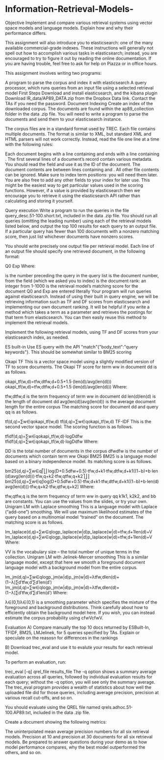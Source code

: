 # Information-Retrieval-Models-

Objective
Implement and compare various retrieval systems using vector space models and language models. Explain how and why their performance differs.

This assignment will also introduce you to elasticsearch: one of the many available commercial-grade indexes. These instructions will generally not spell out how to accomplish various tasks in elasticsearch; instead, you are encouraged to try to figure it out by reading the online documentation. If you are having trouble, feel free to ask for help on Piazza or in office hours.

This assignment involves writing two programs:

A program to parse the corpus and index it with elasticsearch
A query processor, which runs queries from an input file using a selected retrieval model
First Steps
Download and install elasticsearch, and the kibana plugin
Download IR_data/AP89_DATA.zip from the Dropbox Data link. Contact the TAs if you need the password.
Document Indexing
Create an index of the downloaded corpus. The documents are found within the ap89_collection folder in the data .zip file. You will need to write a program to parse the documents and send them to your elasticsearch instance.

The corpus files are in a standard format used by TREC. Each file contains multiple documents. The format is similar to XML, but standard XML and HTML parsers will not work correctly. Instead, read the file one line at a time with the following rules:

Each document begins with a line containing <DOC> and ends with a line containing </DOC>.
The first several lines of a document’s record contain various metadata. You should read the <DOCNO> field and use it as the ID of the document.
The document contents are between lines containing <TEXT> and </TEXT>.
All other file contents can be ignored.
Make sure to index term positions: you will need them later. You are also free to add any other fields to your index for later use. This might be the easiest way to get particular values used in the scoring functions. However, if a value is provided by elasticsearch then we encourage you to retrieve it using the elasticsearch API rather than calculating and storing it yourself.

Query execution
Write a program to run the queries in the file query_desc.51-100.short.txt, included in the data .zip file. You should run all queries (omitting the leading number) using each of the retrieval models listed below, and output the top 100 results for each query to an output file. If a particular query has fewer than 100 documents with a nonzero matching score, then just list whichever documents have nonzero scores.

You should write precisely one output file per retrieval model. Each line of an output file should specify one retrieved document, in the following format:

<query-number> Q0 <docno> <rank> <score> Exp
Where:

is the number preceding the query in the query list
is the document number, from the <DOCNO> field (which we asked you to index)
is the document rank: an integer from 1-1000
is the retrieval model’s matching score for the document
Q0 and Exp are entered literally
Your program will run queries against elasticsearch. Instead of using their built in query engine, we will be retrieving information such as TF and DF scores from elasticsearch and implementing our own document ranking. It will be helpful if you write a method which takes a term as a parameter and retrieves the postings for that term from elasticsearch. You can then easily reuse this method to implement the retrieval models.

Implement the following retrieval models, using TF and DF scores from your elasticsearch index, as needed.

ES built-in
Use ES query with the API "match"{"body_text":"query keywords"}. This should be somewhat similar to BM25 scoring

Okapi TF
This is a vector space model using a slightly modified version of TF to score documents. The Okapi TF score for term ww in document dd is as follows.

okapi_tf(w,d)=tfw,dtfw,d+0.5+1.5⋅(len(d)/avg(len(d)))
okapi_tf(w,d)=tfw,dtfw,d+0.5+1.5⋅(len(d)/avg(len(d)))
Where:

tfw,dtfw,d is the term frequency of term ww in document dd
len(d)len(d) is the length of document dd
avg(len(d))avg(len(d)) is the average document length for the entire corpus
The matching score for document dd and query qq is as follows.

tf(d,q)=∑w∈qokapi_tf(w,d)
tf(d,q)=∑w∈qokapi_tf(w,d)
TF-IDF
This is the second vector space model. The scoring function is as follows.

tfidf(d,q)=∑w∈qokapi_tf(w,d)⋅logDdfw
tfidf(d,q)=∑w∈qokapi_tf(w,d)⋅log⁡Ddfw
Where:

DD is the total number of documents in the corpus
dfwdfw is the number of documents which contain term ww
Okapi BM25
BM25 is a language model based on a binary independence model. Its matching score is as follows.

bm25(d,q)=∑w∈q⎡⎣⎢log(D+0.5dfw+0.5)⋅tfw,d+k1⋅tfw,dtfw,d+k1((1−b)+b⋅len(d)avg(len(d)))⋅tfw,q+k2⋅tfw,qtfw,q+k2⎤⎦⎥
bm25(d,q)=∑w∈q[log⁡(D+0.5dfw+0.5)⋅tfw,d+k1⋅tfw,dtfw,d+k1((1−b)+b⋅len(d)avg(len(d)))⋅tfw,q+k2⋅tfw,qtfw,q+k2]
Where:

tfw,qtfw,q is the term frequency of term ww in query qq
k1k1, k2k2, and bb are constants. You can use the values from the slides, or try your own.
Unigram LM with Laplace smoothing
This is a language model with Laplace (“add-one”) smoothing. We will use maximum likelihood estimates of the query based on a multinomial model “trained” on the document. The matching score is as follows.

lm_laplace(d,q)=∑w∈qlogp_laplace(w|d)p_laplace(w|d)=tfw,d+1len(d)+V
lm_laplace(d,q)=∑w∈qlog⁡p_laplace(w|d)p_laplace(w|d)=tfw,d+1len(d)+V
Where:

VV is the vocabulary size – the total number of unique terms in the collection.
Unigram LM with Jelinek-Mercer smoothing
This is a similar language model, except that here we smooth a foreground document language model with a background model from the entire corpus.

lm_jm(d,q)=∑w∈qlogp_jm(w|d)p_jm(w|d)=λtfw,dlen(d)+(1−λ)∑d′tfw,d′∑d′len(d′)
lm_jm(d,q)=∑w∈qlog⁡p_jm(w|d)p_jm(w|d)=λtfw,dlen(d)+(1−λ)∑d′tfw,d′∑d′len(d′)
Where:

λ∈(0,1)λ∈(0,1) is a smoothing parameter which specifies the mixture of the foreground and background distributions.
Think carefully about how to efficiently obtain the background model here. If you wish, you can instead estimate the corpus probability using cfwVcfwV.

Evaluation
A) Compare manually the top 10 docs returned by ESBuilt-In, TFIDF, BM25, LMJelinek, for 5 queries specified by TAs. Explain or speculate on the reasosn for differences in the rankings


B) Download trec_eval and use it to evalute your results for each retrieval model.

To perform an evaluation, run:

trec_eval [-q] qrel_file results_file
The -q option shows a summary average evaluation across all queries, followed by individual evaluation results for each query; without the -q option, you will see only the summary average. The trec_eval program provides a wealth of statistics about how well the uploaded file did for those queries, including average precision, precision at various recall cut-offs, and so on.

You should evaluate using the QREL file named qrels.adhoc.51-100.AP89.txt, included in the data .zip file.

Create a document showing the following metrics:

The uninterpolated mean average precision numbers for all six retrieval models.
Precision at 10 and precision at 30 documents for all six retrieval models.
Be prepared to answer questions during your demo as to how model performance compares, why the best model outperformed the others, and so on.